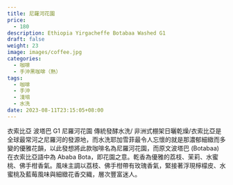 ```yaml
---
title: 尼羅河花園
price:
  - 180
description: Ethiopia Yirgacheffe Botabaa Washed G1
draft: false
weight: 23
image: images/coffee.jpg
categories:
  - 咖啡
  - 手沖黑咖啡（熱）
tags:
  - 咖啡
  - 手沖
  - 淺培
  - 水洗
date: 2023-08-11T23:15:05+08:00
---
```

衣索比亞 波塔巴 G1 尼羅河花園
傳統發酵水洗/ 非洲式棚架日曬乾燥/衣索比亞是全球最常河之尼羅河的發源地，而水洗耶加雪菲最令人忘懷的就是那濃郁細緻而多變的優雅花韻，以此發想將此款咖啡名為尼羅河花園，而原文波塔巴 (Botabaa) 在衣索比亞語中為 Ababa Bota，即花園之意。乾香為優雅的荔枝、茉莉、水蜜桃、佛手柑香氣。風味主調以荔枝、佛手柑帶有玫瑰香氣，緊接著浮現檸檬皮、水蜜桃及藍莓風味與細緻花香交織，層次豐富迷人。
